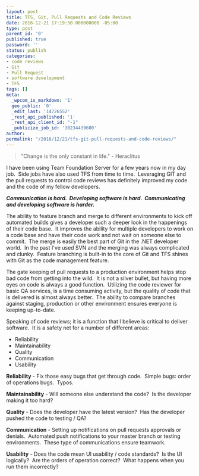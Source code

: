 ```yaml
---
layout: post
title: TFS, Git, Pull Requests and Code Reviews
date: 2016-12-21 17:19:50.000000000 -05:00
type: post
parent_id: '0'
published: true
password: ''
status: publish
categories:
- code reviews
- Git
- Pull Request
- software development
- TFS
tags: []
meta:
  _wpcom_is_markdown: '1'
  geo_public: '0'
  _edit_last: '14726552'
  _rest_api_published: '1'
  _rest_api_client_id: "-1"
  _publicize_job_id: '30234439600'
author: 
permalink: "/2016/12/21/tfs-git-pull-requests-and-code-reviews/"
---
```

> "Change is the only constant in life." - Heraclitus

I have been using Team Foundation Server for a few years now in my day job.  Side jobs have also used TFS from time to time.  Leveraging GIT and the pull requests to control code reviews has definitely improved my code and the code of my fellow developers.

_**Communication is hard.  Developing software is hard.  Communicating and developing software is harder.**_

The ability to feature branch and merge to different environments to kick off automated builds gives a developer such a deeper look in the happenings of their code base.  It improves the ability for multiple developers to work on a code base and have their code work and not wait on someone else to commit.  The merge is easily the best part of Git in the .NET developer world.  In the past I've used SVN and the merging was always complicated and clunky.  Feature branching is built-in to the core of Git and TFS shines with Git as the code management feature.

The gate keeping of pull requests to a production environment helps stop bad code from getting into the wild.  It is not a silver bullet, but having more eyes on code is always a good function.  Utilizing the code reviewer for basic QA services, is a time consuming activity, but the quality of code that is delivered is almost always better.  The ability to compare branches against staging, production or other environment ensures everyone is keeping up-to-date.

Speaking of code reviews; it is a function that I believe is critical to deliver software.  It is a safety net for a number of different areas:

*   Reliability
*   Maintainability
*   Quality
*   Communication
*   Usability

**Reliability** - Fix those easy bugs that get through code.  Simple bugs: order of operations bugs.  Typos.

**Maintainability** - Will someone else understand the code?  Is the developer making it too hard?

**Quality** - Does the developer have the latest version?  Has the developer pushed the code to testing / QA?

**Communication** - Setting up notifications on pull requests approvals or denials.  Automated push notifications to your master branch or testing environments.  These type of communications ensure teamwork.

**Usability** - Does the code mean UI usability / code standards?  Is the UI logically?  Are the orders of operation correct?  What happens when you run them incorrectly?